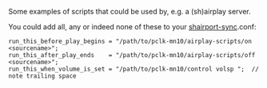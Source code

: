 Some examples of scripts that could be used by, e.g. a (sh)airplay server.  

You could add all, any or indeed none of these to your [shairport-sync](https://github.com/mikebrady/shairport-sync).conf:

    run_this_before_play_begins = "/path/to/pclk-mn10/airplay-scripts/on <sourcename>"; 
    run_this_after_play_ends    = "/path/to/pclk-mn10/airplay-scripts/off <sourcename>";
    run_this_when_volume_is_set = "/path/to/pclk-mn10/control volsp ";  // note trailing space

